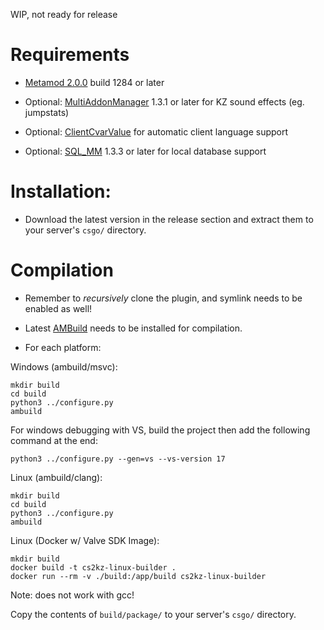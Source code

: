 WIP, not ready for release 

# Requirements

- [Metamod 2.0.0](https://www.metamodsource.net/downloads.php/?branch=master) build 1284 or later

- Optional: [MultiAddonManager](https://github.com/Source2ZE/MultiAddonManager/releases) 1.3.1 or later for KZ sound effects (eg. jumpstats)

- Optional: [ClientCvarValue](https://github.com/komashchenko/ClientCvarValue/releases) for automatic client language support
  
- Optional: [SQL_MM](https://github.com/zer0k-z/sql_mm/releases) 1.3.3 or later for local database support

# Installation:

- Download the latest version in the release section and extract them to your server's `csgo/` directory.

# Compilation
- Remember to *recursively* clone the plugin, and symlink needs to be enabled as well!
- Latest [AMBuild](https://github.com/alliedmodders/ambuild/) needs to be installed for compilation.

- For each platform:
  
Windows (ambuild/msvc): 
```
mkdir build
cd build
python3 ../configure.py 
ambuild
``` 

For windows debugging with VS, build the project then add the following command at the end:
```
python3 ../configure.py --gen=vs --vs-version 17
``` 

Linux (ambuild/clang):
```
mkdir build
cd build
python3 ../configure.py 
ambuild
``` 

Linux (Docker w/ Valve SDK Image):
```
mkdir build
docker build -t cs2kz-linux-builder .
docker run --rm -v ./build:/app/build cs2kz-linux-builder
```

Note: does not work with gcc!

Copy the contents of `build/package/` to your server's `csgo/` directory.
